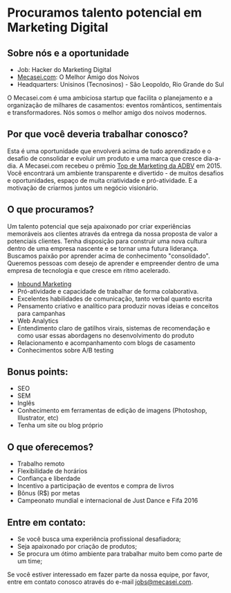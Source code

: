 # Procuramos talento potencial em Marketing Digital

## Sobre nós e a oportunidade

- Job: Hacker do Marketing Digital 
- [Mecasei.com](https://mecasei.com): O Melhor Amigo dos Noivos
- Headquarters: Unisinos (Tecnosinos) - São Leopoldo, Rio Grande do Sul

O Mecasei.com é uma ambiciosa startup que facilita o planejamento e a organização de milhares de casamentos: eventos românticos, sentimentais e transformadores. Nós somos o melhor amigo dos noivos modernos.

## Por que você deveria trabalhar conosco?

Esta é uma oportunidade que envolverá acima de tudo aprendizado e o desafio de consolidar e evoluir um produto e uma marca que cresce dia-a-dia. 
A Mecasei.com recebeu o prêmio [Top de Marketing da ADBV](http://www.advb.com.br/site/categoriaevento/top-de-marketing/)  em 2015. Você encontrará um ambiente transparente e divertido - de muitos desafios e oportunidades, espaço de muita criatividade e pró-atividade. E a motivação de criarmos juntos um negócio visionário. 

## O que procuramos?
Um talento potencial que seja apaixonado por criar experiências memoráveis aos clientes através da entrega da nossa proposta de valor a potenciais clientes. Tenha disposição para construir uma nova cultura dentro de uma empresa nascente e se tornar uma futura liderança. Buscamos paixão por aprender acima de conhecimento "consolidado". Queremos pessoas com desejo de aprender e empreender dentro de uma empresa de tecnologia e que cresce em ritmo acelerado.
- [Inbound Marketing](http://www.hubspot.com/inbound-marketing)
- Pró-atividade e capacidade de trabalhar de forma colaborativa.
- Excelentes habilidades de comunicação, tanto verbal quanto escrita
- Pensamento criativo e analítico para produzir novas ideias e conceitos para campanhas
- Web Analytics
- Entendimento claro de gatilhos virais, sistemas de recomendação e como usar essas abordagens no desenvolvimento do produto
- Relacionamento e acompanhamento com blogs de casamento
- Conhecimentos sobre A/B testing

## Bonus points:
- SEO
- SEM
- Inglês
- Conhecimento em ferramentas de edição de imagens (Photoshop, Illustrator, etc) 
- Tenha um site ou blog próprio

## O que oferecemos?
- Trabalho remoto
- Flexibilidade de horários 
- Confiança e liberdade
- Incentivo a participação de eventos e compra de livros
- Bônus (R$) por metas
- Campeonato mundial e internacional de Just Dance e Fifa 2016

## Entre em contato:
- Se você busca uma experiência profissional desafiadora;
- Seja apaixonado por criação de produtos;
- Se procura um ótimo ambiente para trabalhar muito bem como parte de um time;

Se você estiver interessado em fazer parte da nossa equipe, por favor, entre em contato conosco através do e-mail jobs@mecasei.com. 
